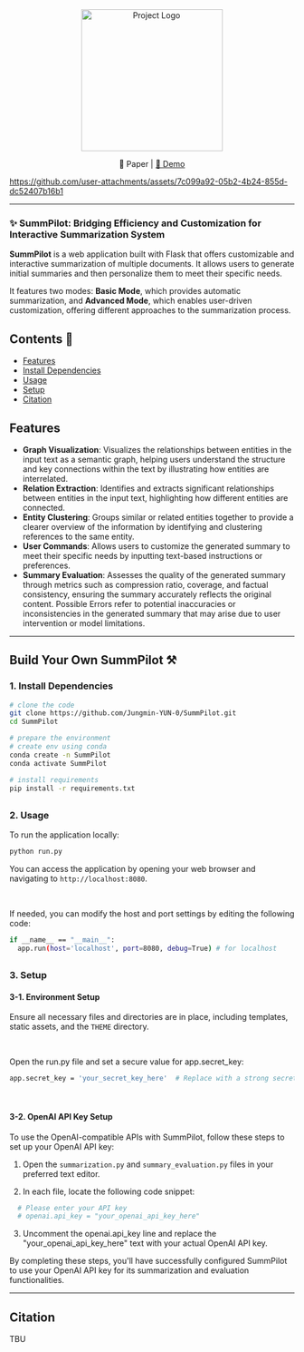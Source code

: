 <div align="center">
  <img src="https://github.com/user-attachments/assets/85bfbd12-2889-42ba-be05-41c8c12404e3" alt="Project Logo" width="250"/>
</div>

<p align="center">
   📃 Paper | 
  <a href="[https://www.youtube.com/watch?v=7ZUBIyqPpbs]"> 🎦 Demo </a>
</p>

https://github.com/user-attachments/assets/7c099a92-05b2-4b24-855d-dc52407b16b1

---

### ✨ SummPilot: Bridging Efficiency and Customization for Interactive Summarization System

**SummPilot** is a web application built with Flask that offers customizable and interactive summarization of multiple documents. It allows users to generate initial summaries and then personalize them to meet their specific needs.

It features two modes: **Basic Mode**, which provides automatic summarization, and **Advanced Mode**, which enables user-driven customization, offering different approaches to the summarization process.

## Contents 📑
- [Features](#Features)
- [Install Dependencies](#1.-Install-Dependencies)
- [Usage](#2.-Usage)
- [Setup](#3.-Setup)
- [Citation](#Citation)


## Features
- **Graph Visualization**: Visualizes the relationships between entities in the input text as a semantic graph, helping users understand the structure and key connections within the text by illustrating how entities are interrelated.
- **Relation Extraction**: Identifies and extracts significant relationships between entities in the input text, highlighting how different entities are connected.
- **Entity Clustering**: Groups similar or related entities together to provide a clearer overview of the information by identifying and clustering references to the same entity.
- **User Commands**: Allows users to customize the generated summary to meet their specific needs by inputting text-based instructions or preferences.
- **Summary Evaluation**: Assesses the quality of the generated summary through metrics such as compression ratio, coverage, and factual consistency, ensuring the summary accurately reflects the original content. Possible Errors refer to potential inaccuracies or inconsistencies in the generated summary that may arise due to user intervention or model limitations.

---

## Build Your Own SummPilot ⚒️

### 1. Install Dependencies

```bash
# clone the code
git clone https://github.com/Jungmin-YUN-0/SummPilot.git
cd SummPilot

# prepare the environment
# create env using conda
conda create -n SummPilot
conda activate SummPilot

# install requirements
pip install -r requirements.txt
```

##

### 2. Usage
To run the application locally:
```bash
python run.py
```
You can access the application by opening your web browser and navigating to `http://localhost:8080`.  

&nbsp;

If needed, you can modify the host and port settings by editing the following code:
```bash
if __name__ == "__main__":
  app.run(host='localhost', port=8080, debug=True) # for localhost
```

##

### 3. Setup
#### 3-1. Environment Setup
Ensure all necessary files and directories are in place, including templates, static assets, and the `THEME` directory.  

&nbsp;

Open the run.py file and set a secure value for app.secret_key:
```bash
app.secret_key = 'your_secret_key_here'  # Replace with a strong secret key
```

&nbsp;

#### 3-2. OpenAI API Key Setup
To use the OpenAI-compatible APIs with SummPilot, follow these steps to set up your OpenAI API key:

1. Open the `summarization.py` and `summary_evaluation.py` files in your preferred text editor.

2. In each file, locate the following code snippet:
 ```python
   # Please enter your API key
   # openai.api_key = "your_openai_api_key_here"
```

3. Uncomment the openai.api_key line and replace the "your_openai_api_key_here" text with your actual OpenAI API key.

By completing these steps, you'll have successfully configured SummPilot to use your OpenAI API key for its summarization and evaluation functionalities.


---

## Citation
TBU


